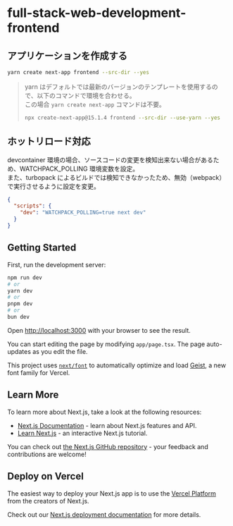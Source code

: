 # full-stack-web-development-frontend

## アプリケーションを作成する

```sh
yarn create next-app frontend --src-dir --yes
```

> yarn はデフォルトでは最新のバージョンのテンプレートを使用するので、以下のコマンドで環境を合わせる。<br>
> この場合 `yarn create next-app` コマンドは不要。
>
> ```sh
> npx create-next-app@15.1.4 frontend --src-dir --use-yarn --yes
> ```

## ホットリロード対応

devcontainer 環境の場合、ソースコードの変更を検知出来ない場合があるため、WATCHPACK_POLLING 環境変数を設定。<br>
また、turbopack によるビルドでは検知できなかったため、無効（webpack）で実行させるように設定を変更。

```json
{
  "scripts": {
    "dev": "WATCHPACK_POLLING=true next dev"
  }
}
```

## Getting Started

First, run the development server:

```bash
npm run dev
# or
yarn dev
# or
pnpm dev
# or
bun dev
```

Open [http://localhost:3000](http://localhost:3000) with your browser to see the result.

You can start editing the page by modifying `app/page.tsx`. The page auto-updates as you edit the file.

This project uses [`next/font`](https://nextjs.org/docs/app/building-your-application/optimizing/fonts) to automatically optimize and load [Geist](https://vercel.com/font), a new font family for Vercel.

## Learn More

To learn more about Next.js, take a look at the following resources:

- [Next.js Documentation](https://nextjs.org/docs) - learn about Next.js features and API.
- [Learn Next.js](https://nextjs.org/learn) - an interactive Next.js tutorial.

You can check out [the Next.js GitHub repository](https://github.com/vercel/next.js) - your feedback and contributions are welcome!

## Deploy on Vercel

The easiest way to deploy your Next.js app is to use the [Vercel Platform](https://vercel.com/new?utm_medium=default-template&filter=next.js&utm_source=create-next-app&utm_campaign=create-next-app-readme) from the creators of Next.js.

Check out our [Next.js deployment documentation](https://nextjs.org/docs/app/building-your-application/deploying) for more details.
